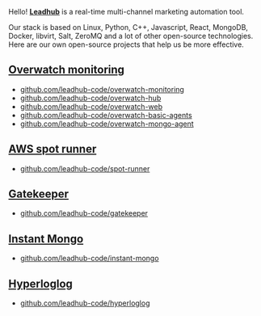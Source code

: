 Hello! [**Leadhub**](https://leadhub.marketing/) is a real-time multi-channel marketing automation tool. 

Our stack is based on Linux, Python, C++, Javascript, React, MongoDB, Docker, libvirt, Salt, ZeroMQ and a lot of other open-source technologies. Here are our own open-source projects that help us be more effective.


[Overwatch monitoring](https://github.com/leadhub-code/overwatch-monitoring)
----------------------------------------------------------------------------

- [github.com/leadhub-code/overwatch-monitoring](https://github.com/leadhub-code/overwatch-monitoring)
- [github.com/leadhub-code/overwatch-hub](https://github.com/leadhub-code/overwatch-hub)
- [github.com/leadhub-code/overwatch-web](https://github.com/leadhub-code/overwatch-web)
- [github.com/leadhub-code/overwatch-basic-agents](https://github.com/leadhub-code/overwatch-basic-agents)
- [github.com/leadhub-code/overwatch-mongo-agent](https://github.com/leadhub-code/overwatch-mongo-agent)


[AWS spot runner](https://github.com/leadhub-code/spot-runner)
--------------------------------------------------------------

- [github.com/leadhub-code/spot-runner](https://github.com/leadhub-code/spot-runner)


[Gatekeeper](https://github.com/leadhub-code/gatekeeper)
--------------------------------------------------------

- [github.com/leadhub-code/gatekeeper](https://github.com/leadhub-code/gatekeeper)


[Instant Mongo](https://github.com/leadhub-code/instant-mongo)
--------------------------------------------------------------

- [github.com/leadhub-code/instant-mongo](https://github.com/leadhub-code/instant-mongo)


[Hyperloglog](https://github.com/leadhub-code/hyperloglog)
----------------------------------------------------------

- [github.com/leadhub-code/hyperloglog](https://github.com/leadhub-code/hyperloglog)
